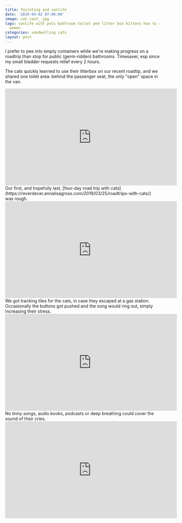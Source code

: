 ```yaml
---
title: Toileting and vanlife
date: '2019-04-02 07:00:00'
image: cat_van3_.jpg
tags: vanlife with pets bathroom toilet pee litter box kittens how to road trip travel
  women
categories: vandwelling cats
layout: post
---
```


I prefer to pee into empty containers while we're making progress on a roadtrip than stop for public (germ-ridden) bathrooms. Timesaver, esp since my small bladder requests relief every 2 hours.

The cats quickly learned to use their litterbox on our recent roadtip, and we shared one toilet area: behind the passenger seat, the only "open" space in the van.

<iframe width="560" height="315" src="https://www.youtube-nocookie.com/embed/VLZj04CAR-k" frameborder="0" allow="accelerometer; autoplay; encrypted-media; gyroscope; picture-in-picture" allowfullscreen></iframe>


<br>
Our first, and hopefully last, [four-day road trip with cats](https://reverdecer.annalisagross.com/2019/03/25/roadtrips-with-cats/) was rough.


<iframe width="560" height="315" src="https://www.youtube-nocookie.com/embed/EJ9lLmxV8Ck" frameborder="0" allow="accelerometer; autoplay; encrypted-media; gyroscope; picture-in-picture" allowfullscreen></iframe>

<br>
We got tracking tiles for the cats, in case they escaped at a gas station. Occasionally the buttons got pushed and the song would ring out, simply increasing their stress.


<iframe width="560" height="315" src="https://www.youtube-nocookie.com/embed/c3aNYE09zn8" frameborder="0" allow="accelerometer; autoplay; encrypted-media; gyroscope; picture-in-picture" allowfullscreen></iframe>

<br>
No tinny songs, audio books, podcasts or deep breathing could cover the sound of their cries.


<iframe width="560" height="315" src="https://www.youtube-nocookie.com/embed/6FEFDkVLoTo" frameborder="0" allow="accelerometer; autoplay; encrypted-media; gyroscope; picture-in-picture" allowfullscreen></iframe>